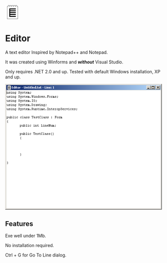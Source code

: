  ![48.png](48.png "48.png") 
 
# Editor

A text editor Inspired by Notepad++ and Notepad.

It was created using Winforms and ___without___ Visual Studio.

Only requires .NET 2.0 and up. Tested with default Windows installation, XP and up.

![Editor-WinXP-Screenshot.png](Editor-WinXP-Screenshot.png#1 "Editor-WinXP-Screenshot.png")

## Features

Exe well under 1Mb.

No installation required.

Ctrl + G for Go To Line dialog.





